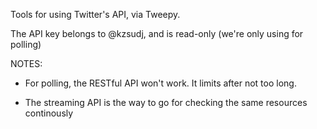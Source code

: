 Tools for using Twitter's API, via Tweepy.

The API key belongs to @kzsudj, and is read-only (we're only using for
polling)

NOTES:

* For polling, the RESTful API won't work. It limits after not too long.

* The streaming API is the way to go for checking the same resources continously
